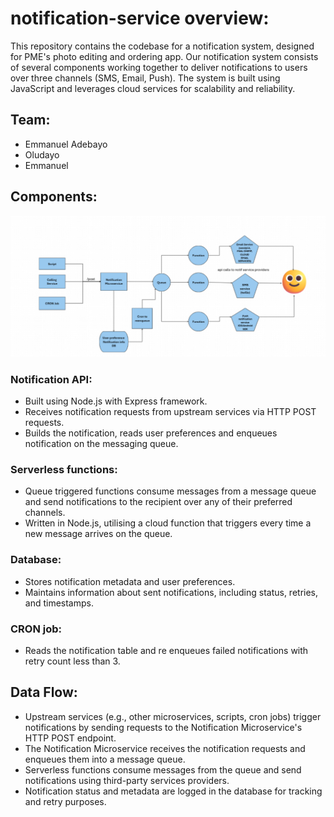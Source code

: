 # notification-service overview:
This repository contains the codebase for a notification system, designed for PME's photo editing and ordering app. Our notification system consists of several components working together to deliver notifications to users over three channels (SMS, Email, Push). The system is built using JavaScript and leverages cloud services for scalability and reliability.

## Team:
* Emmanuel Adebayo
* Oludayo
* Emmanuel
  
## Components:
![image](./assets/architecture.png)

### Notification API:
* Built using Node.js with Express framework.
* Receives notification requests from upstream services via HTTP POST requests.
* Builds the notification, reads user preferences and enqueues notification on the messaging queue.
  
### Serverless functions:
* Queue triggered functions consume messages from a message queue and send notifications to the recipient over any of their preferred channels.
* Written in Node.js, utilising a cloud function that triggers every time a new message arrives on the queue.

### Database:
* Stores notification metadata and user preferences.
* Maintains information about sent notifications, including status, retries, and timestamps.

### CRON job:
* Reads the notification table and re enqueues failed notifications with retry count less than 3.

## Data Flow:
* Upstream services (e.g., other microservices, scripts, cron jobs) trigger notifications by sending requests to the Notification Microservice's HTTP POST endpoint.
* The Notification Microservice receives the notification requests and enqueues them into a message queue.
* Serverless functions  consume messages from the queue and send notifications using third-party services providers.
* Notification status and metadata are logged in the database for tracking and retry purposes.
